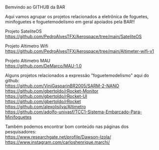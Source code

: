 Bemvindo ao GITHUB da BAR 

Aqui vamos agrupar os projetos relacionados a eletrônica de foguetes, minifoguetes e foguetemodelismo em geral apoiados pela BAR!!

Projeto SateliteOS<br>
    <a>https://github.com/PedroAlvesTFX/Aerospace/tree/main/SateliteOS</a>

Projeto Altimetro Wifi<br>
    <a>https://github.com/PedroAlvesTFX/Aerospace/tree/main/Altimeter-wifi-v1</a>
    
Projeto Altimetro MAU<br>
    <a>https://github.com/DeMarco/MAU-1.0</a>
    
    
Alguns projetos relacionados a expressão "foguetemodelismo" aqui do github:<br>
    <a>https://github.com/ViniGasparinBR2005/SARM-2-NANO</a><br>
    <a>https://github.com/gbertoldo/rRocket-Monitor</a><br>
    <a>https://github.com/gbertoldo/rRocket-UI</a><br>
    <a>https://github.com/gbertoldo/rRocket</a><br>
    <a>https://github.com/alexolisilva/Altimetro</a><br>
    <a>https://github.com/adolfo-univasf/TCC1-Sistema-Embarcado-Para-Minifoguetes</a><br>

Também podemos encontrar bom conteúdo nas páginas dos pesquisadores:<br>
    <a>https://www.researchgate.net/profile/Dawson-Izola/</a><br>
    <a>https://www.instagram.com/carloshenrique.marchi/ </a><br>
    
